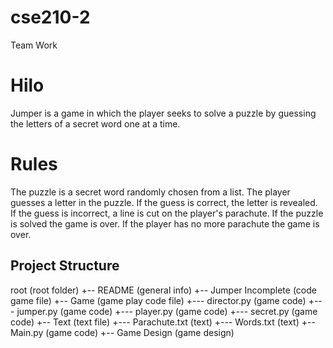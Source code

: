 # cse210-2
 Team Work
# Hilo
Jumper is a game in which the player seeks to solve a puzzle by guessing the letters of a secret word one at a time.
# Rules
The puzzle is a secret word randomly chosen from a list.
The player guesses a letter in the puzzle.
If the guess is correct, the letter is revealed.
If the guess is incorrect, a line is cut on the player's parachute.
If the puzzle is solved the game is over.
If the player has no more parachute the game is over.
## Project Structure
root (root folder)
+-- README (general info)
+-- Jumper Incomplete (code game file)
    +-- Game (game play code file)
        +--- director.py (game code)
        +--- jumper.py (game code)
        +--- player.py (game code)
        +--- secret.py (game code)
    +-- Text (text file)
        +--- Parachute.txt (text)
        +--- Words.txt (text)
    +-- Main.py (game code)
    +-- Game Design (game design)